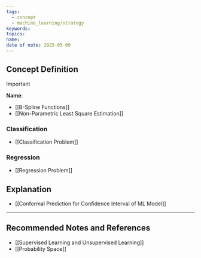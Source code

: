```yaml
---
tags:
  - concept
  - machine_learning/strategy
keywords: 
topics: 
name: 
date of note: 2025-05-09
---
```


## Concept Definition

>[!important]
>**Name**: 



- [[B-Spline Functions]]
- [[Non-Parametric Least Square Estimation]]

### Classification

- [[Classification Problem]]

### Regression

- [[Regression Problem]]

## Explanation

- [[Conformal Prediction for Confidence Interval of ML Model]]






-----------
##  Recommended Notes and References

- [[Supervised Learning and Unsupervised Learning]]
- [[Probability Space]]